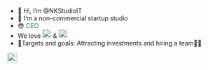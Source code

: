 - 👋 Hi, I’m @NKStudioIT
- 👀 I’m a non-commercial startup studio
- 😎 <a href="https://github.com/NicholasKuzya" style="color: teal; text-decoration: none;">CEO</a>
- We love <img width="20" height="20" src="https://upload.wikimedia.org/wikipedia/commons/thumb/9/99/Unofficial_JavaScript_logo_2.svg/800px-Unofficial_JavaScript_logo_2.svg.png"> & <img width="20" height="20" src="https://miro.medium.com/1*bc9pmTiyKR0WNPka2w3e0Q.png">
- 👨‍Targets and goals:
Attracting investments and hiring a team👨‍💻

<a href="https://twitter.com/NKStudio.IT">
  <img align="left" alt="Twitter" width="22px" src="https://cdn.jsdelivr.net/npm/simple-icons@v3/icons/twitter.svg" />
</a>
<!---
NKStudioIT/NKStudioIT is a ✨ special ✨ repository because its `README.md` (this file) appears on your GitHub profile.
You can click the Preview link to take a look at your changes.
--->
